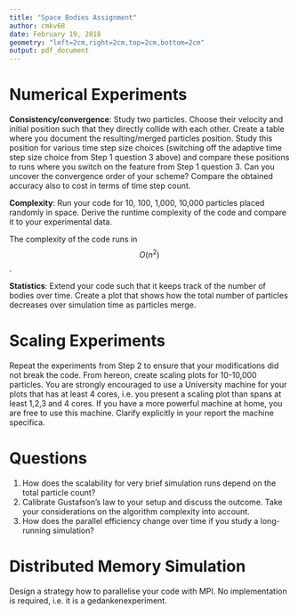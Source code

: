 ```yaml
---
title: "Space Bodies Assignment"
author: cmkv68
date: February 19, 2018
geometry: "left=2cm,right=2cm,top=2cm,bottom=2cm"
output: pdf_document
---
```


<!--
The report may not exceed two pages (incl. pictures/figures) for the Steps 2,4 and 5, 
i.e. it may not exceed six pages in total.
-->

# Numerical Experiments

**Consistency/convergence**: Study two particles. Choose their velocity and initial position such
that they directly collide with each other. Create a table where you document the
resulting/merged particles position. Study this position for various time step size choices
(switching off the adaptive time step size choice from Step 1 question 3 above) and compare
these positions to runs where you switch on the feature from Step 1 question 3. Can you
uncover the convergence order of your scheme? Compare the obtained accuracy also to cost
in terms of time step count.

**Complexity**: Run your code for 10, 100, 1,000, 10,000 particles placed randomly in space.
Derive the runtime complexity of the code and compare it to your experimental data.

The complexity of the code runs in $$O(n^2)$$.

**Statistics**: Extend your code such that it keeps track of the number of bodies over time.
Create a plot that shows how the total number of particles decreases over simulation time as
particles merge.

# Scaling Experiments

Repeat the experiments from Step 2 to ensure that your modifications did not break the code. From
hereon, create scaling plots for 10-10,000 particles. You are strongly encouraged to use a University
machine for your plots that has at least 4 cores, i.e. you present a scaling plot than spans at least
1,2,3 and 4 cores. If you have a more powerful machine at home, you are free to use this machine.
Clarify explicitly in your report the machine specifica.

# Questions

1. How does the scalability for very brief simulation runs depend on the total particle count?
2. Calibrate Gustafson’s law to your setup and discuss the outcome. Take your considerations on
the algorithm complexity into account.
3. How does the parallel efficiency change over time if you study a long-running simulation?

# Distributed Memory Simulation

Design a strategy how to parallelise your code with MPI. No implementation is required, i.e. it is a
gedankenexperiment.
